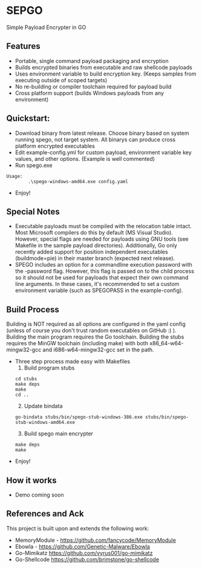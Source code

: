 # SEPGO
Simple Payload Encrypter in GO

## Features
- Portable, single command payload packaging and encryption
- Builds encrypted binaries from executable and raw shellcode payloads
- Uses environment variable to build encryption key. (Keeps samples from executing outside of scoped targets)
- No re-building or compiler toolchain required for payload build
- Cross platform support (builds Windows payloads from any environment)

## Quickstart:
- Download binary from latest release. Choose binary based on system running spego, not target system. All binarys can produce cross platform encrypted executables
- Edit example-config.yml for custom payload, environment variable key values, and other options. (Example is well commented)
- Run spego.exe
```
Usage:
        .\spego-windows-amd64.exe config.yaml
```
- Enjoy!

## Special Notes
- Executable payloads must be compiled with the relocation table intact. Most Microsoft compilers do this by default (MS Visual Studio). However, special flags are needed for payloads using GNU tools (see Makefile in the sample payload directories). Additionally, Go only recently added support for position independent executables (buildmode=pie) in their master branch (expected next release). 
- SPEGO includes an option for a commandline execution password with the -password flag. However, this flag is passed on to the child process so it should not be used for payloads that expect their own command line arguments. In these cases, it's recommended to set a custom environment variable (such as SPEGOPASS in the example-config).

## Build Process

Building is NOT required as all options are configured in the yaml config (unless of course you don't trust random executables on GitHub :) ). Building the main program requires the Go toolchain. Building the stubs requires the MinGW toolchain (including make) with both x86_64-w64-mingw32-gcc and i686-w64-mingw32-gcc set in the path.

- Three step process made easy with Makefiles
  1. Build program stubs
  ```
  cd stubs
  make deps
  make
  cd ..
  ```
  2. Update bindata
  ```
  go-bindata stubs/bin/spego-stub-windows-386.exe stubs/bin/spego-stub-windows-amd64.exe
  ```
  3. Build spego main encrypter
  ```
  make deps
  make
  ```
- Enjoy!

## How it works
- Demo coming soon

## References and Ack
This project is built upon and extends the following work:
- MemoryModule - https://github.com/fancycode/MemoryModule
- Ebowla - https://github.com/Genetic-Malware/Ebowla
- Go-Mimikatz https://github.com/vyrus001/go-mimikatz
- Go-Shellcode https://github.com/brimstone/go-shellcode

